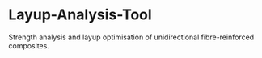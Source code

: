 # Layup-Analysis-Tool
 Strength analysis and layup optimisation of unidirectional fibre-reinforced composites.
